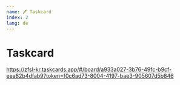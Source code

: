 ```yaml
---
name: 🖊 Taskcard
index: 2
lang: de
---
```


# Taskcard

https://zfsl-kr.taskcards.app/#/board/a933a027-3b76-49fc-b9cf-eea82b4dfab9?token=f0c6ad73-8004-4197-bae3-905607d5b846
